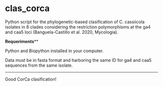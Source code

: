 # clas_corca
Python script for the phylogenetic-based clasification of C. cassiicola isolates in 8 clades considering the restriction polymorphisms at the ga4 and caa5 loci (Banguela-Castillo et al. 2020, Mycologia).


**********Requeriments************

Python and Biopython installed in your computer.


Data must be in fasta format and harboring the same ID for ga4 and caa5 sequences from the same isolate.

**********************************


Good CorCa clasification!
